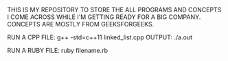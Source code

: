 THIS IS MY REPOSITORY TO STORE THE ALL PROGRAMS AND CONCEPTS I COME ACROSS WHILE I'M GETTING READY FOR A BIG COMPANY.
CONCEPTS ARE MOSTLY FROM GEEKSFORGEEKS.

RUN A CPP FILE:
g++ -std=c++11 linked_list.cpp 
OUTPUT:
./a.out

RUN A RUBY FILE:
ruby filename.rb